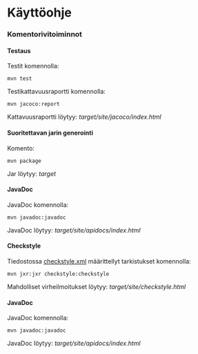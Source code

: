 # Käyttöohje  

### Komentorivitoiminnot 

#### Testaus

Testit komennolla:

```
mvn test
```

Testikattavuusraportti komennolla:

```
mvn jacoco:report
```

Kattavuusraportti löytyy: _target/site/jacoco/index.html_

#### Suoritettavan jarin generointi

Komento:

```
mvn package
```

Jar löytyy: _target_

#### JavaDoc

JavaDoc komennolla:

```
mvn javadoc:javadoc
```

JavaDoc löytyy: _target/site/apidocs/index.html_

#### Checkstyle

Tiedostossa [checkstyle.xml](https://github.com/Jeeses313/RegexMatcher/blob/master/RegexMatcher/checkstyle.xml) määrittellyt tarkistukset komennolla:

```
mvn jxr:jxr checkstyle:checkstyle
```

Mahdolliset virheilmoitukset löytyy: _target/site/checkstyle.html_

#### JavaDoc

JavaDoc komennolla:

```
mvn javadoc:javadoc
```

JavaDoc löytyy: _target/site/apidocs/index.html_